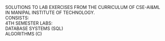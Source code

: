 SOLUTIONS TO LAB EXERCISES FROM THE CURRICULUM OF CSE-AI&ML IN MANIPAL INSTITUTE OF TECHNOLOGY.  
CONSISTS:  
  4TH SEMESTER LABS:  
        DATABASE SYSTEMS (SQL)  
        ALGORITHMS (C)  
	
